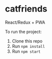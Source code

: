 # catfriends
React/Redux + PWA

To run the project:

1. Clone this repo
2. Run `npm install`
3. Run `npm start`
